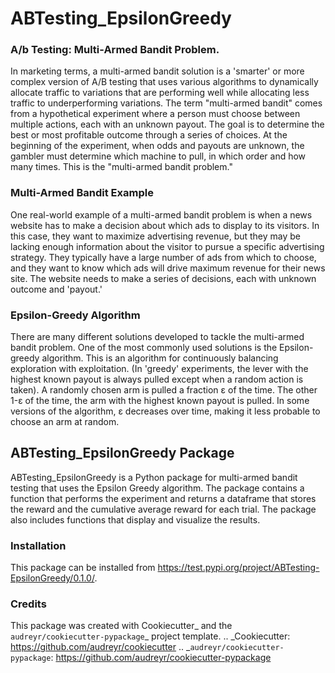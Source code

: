 
# ABTesting_EpsilonGreedy



### A/b Testing: Multi-Armed Bandit Problem.
In marketing terms, a multi-armed bandit solution is a 'smarter' or more complex version of A/B testing that uses various algorithms to dynamically allocate traffic to variations that are performing well while allocating less traffic to underperforming variations.
The term "multi-armed bandit" comes from a hypothetical experiment where a person must choose between multiple actions, each with an unknown payout. The goal is to determine the best or most profitable outcome through a series of choices. At the beginning of the experiment, when odds and payouts are unknown, the gambler must determine which machine to pull, in which order and how many times. This is the "multi-armed bandit problem."

### Multi-Armed Bandit Example
One real-world example of a multi-armed bandit problem is when a news website has to make a decision about which ads to display to its visitors. In this case, they want to maximize advertising revenue, but they may be lacking enough information about the visitor to pursue a specific advertising strategy. They typically have a large number of ads from which to choose, and they want to know which ads will drive maximum revenue for their news site. The website needs to make a series of decisions, each with unknown outcome and 'payout.'

### Epsilon-Greedy Algorithm
There are many different solutions developed to tackle the multi-armed bandit problem. One of the most commonly used solutions is the Epsilon-greedy algorithm. This is an algorithm for continuously balancing exploration with exploitation. (In 'greedy' experiments, the lever with the highest known payout is always pulled except when a random action is taken). A randomly chosen arm is pulled a fraction ε of the time. The other 1-ε of the time, the arm with the highest known payout is pulled. In some versions of the algorithm, ε decreases over time, making it less probable to choose an arm at random. 



## ABTesting_EpsilonGreedy Package
ABTesting_EpsilonGreedy is a Python package for multi-armed bandit testing that uses the Epsilon Greedy algorithm. The package contains a function that performs the experiment and returns a dataframe that stores the reward and the cumulative average reward for each trial. The package also includes functions that display and visualize the results. 


### Installation
This package can be installed from https://test.pypi.org/project/ABTesting-EpsilonGreedy/0.1.0/. 



### Credits
This package was created with Cookiecutter_ and the `audreyr/cookiecutter-pypackage`_ project template.
.. _Cookiecutter: https://github.com/audreyr/cookiecutter
.. _`audreyr/cookiecutter-pypackage`: https://github.com/audreyr/cookiecutter-pypackage
